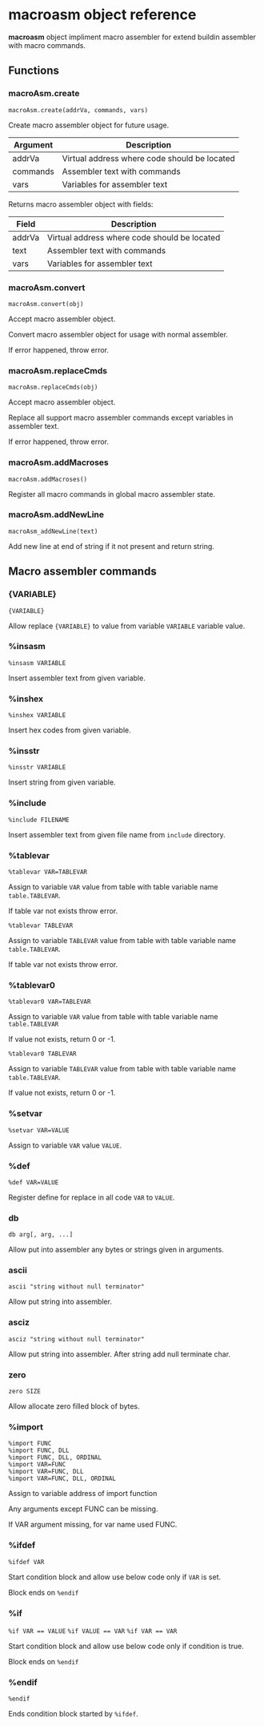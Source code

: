# **macroasm** object reference

**macroasm** object impliment macro assembler for extend buildin assembler with macro commands.

## Functions

### macroAsm.create

``macroAsm.create(addrVa, commands, vars)``

Create macro assembler object for future usage.

| Argument  | Description |
| --------  | ----------- |
| addrVa    | Virtual address where code should be located |
| commands  | Assembler text with commands |
| vars      | Variables for assembler text |

Returns macro assembler object with fields:

| Field    | Description |
| -------- | ----------- |
| addrVa   | Virtual address where code should be located |
| text     | Assembler text with commands |
| vars     | Variables for assembler text |

### macroAsm.convert

``macroAsm.convert(obj)``

Accept macro assembler object.

Convert macro assembler object for usage with normal assembler.

If error happened, throw error.

### macroAsm.replaceCmds

``macroAsm.replaceCmds(obj)``

Accept macro assembler object.

Replace all support macro assembler commands except variables in assembler text.

If error happened, throw error.

### macroAsm.addMacroses

``macroAsm.addMacroses()``

Register all macro commands in global macro assembler state.

### macroAsm.addNewLine

``macroAsm_addNewLine(text)``

Add new line at end of string if it not present and return string.


## Macro assembler commands

### {VARIABLE}

``{VARIABLE}``

Allow replace ``{VARIABLE}`` to value from variable ``VARIABLE`` variable value.

### %insasm

``%insasm VARIABLE``

Insert assembler text from given variable.

### %inshex

``%inshex VARIABLE``

Insert hex codes from given variable.

### %insstr

``%insstr VARIABLE``

Insert string from given variable.

### %include

``%include FILENAME``

Insert assembler text from given file name from ``include`` directory.

### %tablevar

``%tablevar VAR=TABLEVAR``

Assign to variable ``VAR`` value from table with table variable name ``table.TABLEVAR``.

If table var not exists throw error.

``%tablevar TABLEVAR``

Assign to variable ``TABLEVAR`` value from table with table variable name ``table.TABLEVAR``.

If table var not exists throw error.

### %tablevar0

``%tablevar0 VAR=TABLEVAR``

Assign to variable ``VAR`` value from table with table variable name ``table.TABLEVAR``

If value not exists, return 0 or -1.

``%tablevar0 TABLEVAR``

Assign to variable ``TABLEVAR`` value from table with table variable name ``table.TABLEVAR``.

If value not exists, return 0 or -1.

### %setvar

``%setvar VAR=VALUE``

Assign to variable ``VAR`` value ``VALUE``.

### %def

``%def VAR=VALUE``

Register define for replace in all code ``VAR`` to ``VALUE``.

### db

``db arg[, arg, ...]``

Allow put into assembler any bytes or strings given in arguments.


### ascii

``ascii "string without null terminator"``

Allow put string into assembler.


### asciz

``asciz "string without null terminator"``

Allow put string into assembler. After string add null terminate char.




### zero

``zero SIZE``

Allow allocate zero filled block of bytes.

### %import

```
%import FUNC
%import FUNC, DLL
%import FUNC, DLL, ORDINAL
%import VAR=FUNC
%import VAR=FUNC, DLL
%import VAR=FUNC, DLL, ORDINAL
```

Assign to variable address of import function

Any arguments except FUNC can be missing.

If VAR argument missing, for var name used FUNC.


### %ifdef

``%ifdef VAR``

Start condition block and allow use below code only if ``VAR`` is set.

Block ends on ``%endif``


### %if

``%if VAR == VALUE``
``%if VALUE == VAR``
``%if VAR == VAR``

Start condition block and allow use below code only if condition is true.

Block ends on ``%endif``


### %endif

``%endif``

Ends condition block started by ``%ifdef``.

